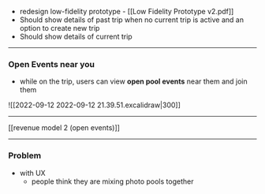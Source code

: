 - redesign low-fidelity prototype - [[Low Fidelity Prototype v2.pdf]]
- Should show details of past trip when no current trip is active and an option to create new trip
- Should show details of current trip

___
### Open Events near you
- while on the trip, users can view **open pool events** near them and join them

![[2022-09-12 2022-09-12 21.39.51.excalidraw|300]]

___
[[revenue model 2 (open events)]]

___
### Problem
- with UX
	- people think they are mixing photo pools together